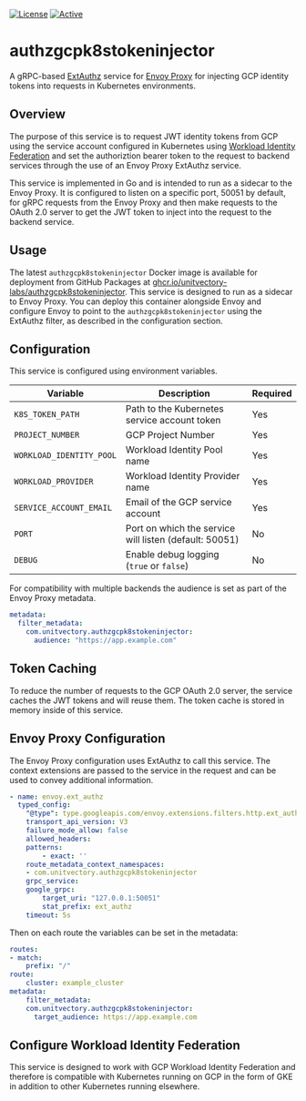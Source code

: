 [![License](https://img.shields.io/badge/license-MIT-blue)](https://opensource.org/licenses/MIT) [![Active](https://img.shields.io/badge/Status-Active-green)](https://guide.unitvectorylabs.com/bestpractices/status/#active)

# authzgcpk8stokeninjector

A gRPC-based [ExtAuthz](https://www.envoyproxy.io/docs/envoy/latest/configuration/http/http_filters/ext_authz_filter) service for [Envoy Proxy](https://www.envoyproxy.io/) for injecting GCP identity tokens into requests in Kubernetes environments.

## Overview

The purpose of this service is to request JWT identity tokens from GCP using the service account configured in Kubernetes using [Workload Identity Federation](https://cloud.google.com/iam/docs/workload-identity-federation) and set the authoriztion bearer token to the request to backend services through the use of an Envoy Proxy ExtAuthz service.

This service is implemented in Go and is intended to run as a sidecar to the Envoy Proxy. It is configured to listen on a specific port, 50051 by default, for gRPC requests from the Envoy Proxy and then make requests to the OAuth 2.0 server to get the JWT token to inject into the request to the backend service.

## Usage

The latest `authzgcpk8stokeninjector` Docker image is available for deployment from GitHub Packages at [ghcr.io/unitvectory-labs/authzgcpk8stokeninjector](https://github.com/UnitVectorY-Labs/authzjwtbearerinjector/pkgs/container/authzgcpk8stokeninjector). This service is designed to run as a sidecar to Envoy Proxy. You can deploy this container alongside Envoy and configure Envoy to point to the `authzgcpk8stokeninjector` using the ExtAuthz filter, as described in the configuration section.

## Configuration

This service is configured using environment variables.

| Variable                | Description                                            | Required |
|-------------------------|--------------------------------------------------------|----------|
| `K8S_TOKEN_PATH`        | Path to the Kubernetes service account token           | Yes      |
| `PROJECT_NUMBER`        | GCP Project Number                                     | Yes      |
| `WORKLOAD_IDENTITY_POOL`| Workload Identity Pool name                            | Yes      |
| `WORKLOAD_PROVIDER`     | Workload Identity Provider name                        | Yes      |
| `SERVICE_ACCOUNT_EMAIL` | Email of the GCP service account                       | Yes      |
| `PORT`                  | Port on which the service will listen (default: 50051) | No       |
| `DEBUG`                 | Enable debug logging (`true` or `false`)               | No       |

For compatibility with multiple backends the audience is set as part of the Envoy Proxy metadata.

```yaml
metadata:
  filter_metadata:
    com.unitvectory.authzgcpk8stokeninjector:
      audience: "https://app.example.com"
```

## Token Caching

To reduce the number of requests to the GCP OAuth 2.0 server, the service caches the JWT tokens and will reuse them. The token cache is stored in memory inside of this service.

## Envoy Proxy Configuration

The Envoy Proxy configuration uses ExtAuthz to call this service. The context extensions are passed to the service in the request and can be used to convey additional information.

```yaml
- name: envoy.ext_authz
  typed_config:
    "@type": type.googleapis.com/envoy.extensions.filters.http.ext_authz.v3.ExtAuthz
    transport_api_version: V3
    failure_mode_allow: false
    allowed_headers:
    patterns:
        - exact: ''
    route_metadata_context_namespaces:
    - com.unitvectory.authzgcpk8stokeninjector
    grpc_service:
    google_grpc:
        target_uri: "127.0.0.1:50051"
        stat_prefix: ext_authz
    timeout: 5s
```

Then on each route the variables can be set in the metadata:

```yaml
routes:
- match:
    prefix: "/"
route:
    cluster: example_cluster
metadata:
    filter_metadata:
    com.unitvectory.authzgcpk8stokeninjector:
      target_audience: https://app.example.com
```

## Configure Workload Identity Federation

This service is designed to work with GCP Workload Identity Federation and therefore is compatible with Kubernetes running on GCP in the form of GKE in addition to other Kubernetes running elsewhere.
